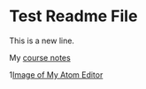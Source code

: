 # Test Readme File

This is a new line.

My [course notes](./notes.txt)

1[Image of My Atom Editor](./web-dev-hw/test/screenshot.png)
